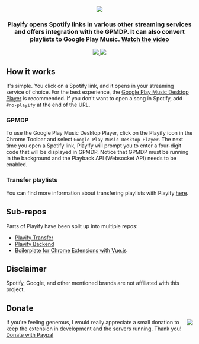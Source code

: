<div align="center">
	<img src="https://i.imgur.com/4y0EiJ3.png">
	<h3>Playify opens Spotify links in various other streaming services and offers integration with the GPMDP. It can also convert playlists to Google Play Music. <a href="https://youtu.be/NNu1ZseYMt8">Watch the video</a></h3>
	<a href="https://chrome.google.com/webstore/detail/playify/cniimiiflgmmjmcohcgnofcdiifdifef">
		<img src="https://img.shields.io/chrome-web-store/users/nimelepbpejjlbmoobocpfnjhihnpked.svg?logo=google-chrome&logoColor=white&label=downloads&style=for-the-badge">
		<img src="https://img.shields.io/chrome-web-store/rating/nimelepbpejjlbmoobocpfnjhihnpked.svg?logo=google-chrome&logoColor=white&label=rating&style=for-the-badge">
	</a>
</div>

## How it works

It's simple. You click on a Spotify link, and it opens in your streaming service of choice. For the best experience, the [Google Play Music Desktop Player](https://googleplaymusicdesktopplayer.com) is recommended. If you don't want to open a song in Spotify, add `#no-playify` at the end of the URL.

### GPMDP

To use the Google Play Music Desktop Player, click on the Playify icon in the Chrome Toolbar and select `Google Play Music Desktop Player`. The next time you open a Spotify link, Playify will prompt you to enter a four-digit code that will be displayed in GPMDP. Notice that GPMDP must be running in the background and the Playback API (Websocket API) needs to be enabled.

### Transfer playlists

You can find more information about transfering playlists with Playify [here](https://github.com/krmax44/Playify-Transfer/blob/master/README.md#playify-transfer).

## Sub-repos

Parts of Playify have been split up into multiple repos:

 - [Playify Transfer](https://github.com/krmax44/Playify-Transfer)
 - [Playify Backend](https://github.com/krmax44/Playify-Backend)
 - [Boilerplate for Chrome Extensions with Vue.js](https://github.com/krmax44/chrome-extension-vue-boilerplate)

## Disclaimer

Spotify, Google, and other mentioned brands are not affiliated with this project.

## Donate

<a href="https://www.paypal.com/cgi-bin/webscr?cmd=_s-xclick&hosted_button_id=VRGZY3DW4UALC"><img src="https://www.paypal.com/en_US/i/btn/btn_donateCC_LG.gif" align="right"></a>

If you're feeling generous, I would really appreciate a small donation to keep the extension in development and the servers running. Thank you! [Donate with Paypal](https://www.paypal.com/cgi-bin/webscr?cmd=_s-xclick&hosted_button_id=VRGZY3DW4UALC)